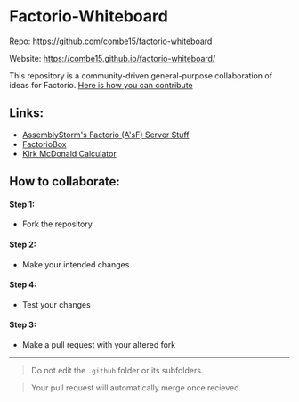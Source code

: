 # Factorio-Whiteboard

Repo: https://github.com/combe15/factorio-whiteboard

Website: https://combe15.github.io/factorio-whiteboard/

This repository is a community-driven general-purpose collaboration of ideas for Factorio. [Here is how you can contribute](#how-to-collaborate)

## Links:
 * <a href="assemblystorm.html">AssemblyStorm's Factorio (A'sF) Server Stuff</a>
 * <a href="https://factoriobox.1au.us">FactorioBox</a>
 * <a href="https://kirkmcdonald.github.io/calc.html">Kirk McDonald Calculator</a> 

## How to collaborate:

#### Step 1:
* Fork the repository

#### Step 2:
* Make your intended changes

#### Step 4:
* Test your changes

#### Step 3:
* Make a pull request with your altered fork

---

> Do not edit the `.github` folder or its subfolders.

> Your pull request will automatically merge once recieved.
